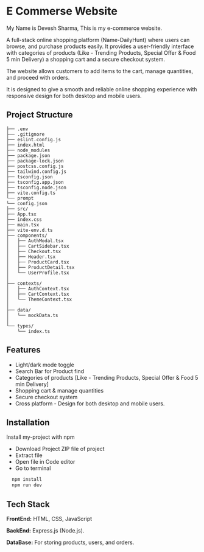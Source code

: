 
# E Commerse Website

My Name is Devesh Sharma, This is my e-commerce website. 

A full-stack online shopping platform (Name-DailyHunt) where users can browse, and purchase products easily. It provides a user-friendly interface with categories of products (Like - Trending Products, Special Offer & Food 5 min Delivery) a shopping cart and a secure checkout system. 

The website allows customers to add items to the cart, manage quantities, and proceed with orders. 

It is designed to give a smooth and reliable online shopping experience with responsive design for both desktop and mobile users.


## Project Structure


    ├── .env               
    ├── .gitignore          
    ├── eslint.config.js     
    ├── index.html        
    ├── node_modules  
    ├── package.json       
    ├── package-lock.json    
    ├── postcss.config.js    
    ├── tailwind.config.js    
    ├── tsconfig.json         
    ├── tsconfig.app.json     
    ├── tsconfig.node.json    
    ├── vite.config.ts                    
    └── prompt  
    └── config.json         
    ├── src/ 
    ├── App.tsx         
    ├── index.css        
    ├── main.tsx          
    ├── vite-env.d.ts         
    ├── components/      
    │   ├── AuthModal.tsx      
    │   ├── CartSidebar.tsx       
    │   ├── Checkout.tsx      
    │   ├── Header.tsx         
    │   ├── ProductCard.tsx    
    │   ├── ProductDetail.tsx  
    │   └── UserProfile.tsx    
    │
    ├── contexts/         
    │   ├── AuthContext.tsx   
    │   ├── CartContext.tsx    
    │   └── ThemeContext.tsx   
    │
    ├── data/             
    │   └── mockData.ts    
    │
    └── types/            
        └── index.ts      
## Features

- Light/dark mode toggle
- Search Bar for Product find
- Categories of products [Like - Trending Products, Special Offer & Food 5 min Delivery]
- Shopping cart & manage quantities
- Secure checkout system
- Cross platform - Design for both desktop and mobile users.



## Installation

Install my-project with npm

- Download Project ZIP file of project
- Extract file
- Open file in Code editor 
- Go to terminal 
```bash
  npm install
  npm run dev
```
    
## Tech Stack

**FrontEnd:** HTML, CSS, JavaScript

**BackEnd:** Express.js (Node.js).

**DataBase:** For storing products, users, and orders.


